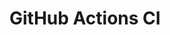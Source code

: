 # GitHub Actions CI





























































































































































































































































































































































































































































































































































































































































































































































































































































































































































































































































































































































































































































































































































































































































































































































































































































































































































































































































































































































































































































































































































































































































































































































































































































































































































































































































































































































